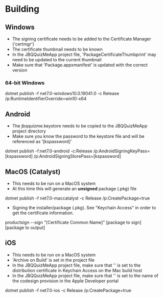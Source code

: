  # Building

## Windows

- The signing certificate needs to be added to the Certificate Manager ('certmgr')
- The certificate thumbnail needs to be known
- In the JBQQuizMeApp project file, 'PackageCertificateThumbprint' may need to be updated to the current thumbnail
- Make sure that 'Package.appxmanifest' is updated with the correct version

### 64-bit Windows
dotnet publish -f net7.0-windows10.0.19041.0 -c Release /p:RuntimeIdentifierOverride=win10-x64

## Android

- The jbqquizme.keystore needs to be copied to the JBQQuizMeApp project directory
- Make sure you know the password to the keystore file and will be referenced as '[kspassword]'

dotnet publish -f:net7.0-android -c:Release /p:AndroidSigningKeyPass=[kspassword] /p:AndroidSigningStorePass=[kspassword]

## MacOS (Catalyst)

- This needs to be run on a MacOS system
- At this time this will generate an **unsigned** package (.pkg) file

dotnet publish -f net7.0-maccatalyst -c Release /p:CreatePackage=true

 - Signing the installer/package (.pkg).  See "Keychain Access" in order to get the certificate information.

productsign --sign "[Certificate Common Name]" [package to sign] [package to output]

## iOS

- This needs to be run on a MacOS system
- 'Archive on Build' is set in the project file
- In the JBQQuizMeApp project file, make sure that '<CodesignKey>' is set to the distribution certificate in Keychain Access on the Mac build host
- In the JBQQuizMeApp project file, make sure that '<CodesignProvision>' is set to the name of the codesign provision in the Apple Developer portal

dotnet publish -f net7.0-ios -c Release /p:CreatePackage=true